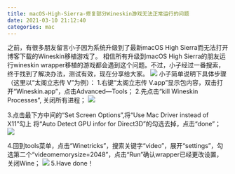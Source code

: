 ```yaml
---
title: macOS-High-Sierra-修复部分Wineskin游戏无法正常运行的问题
date: 2021-03-10 21:12:40
categories: mac
---
```

之前，有很多朋友留言小子因为系统升级到了最新macOS High Sierra而无法打开博客下载的Wineskin移植游戏了。
相信所有升级到macOS High Sierra的朋友运行wineskin wrapper移植的游戏都会遇到这个问题。不过，小子经过一番搜索，终于找到了解决办法，测试有效，现在分享给大家。
![](https://upload-images.jianshu.io/upload_images/10024246-d046d690278a285e.png?imageMogr2/auto-orient/strip%7CimageView2/2/w/1240)
小子简单说明下具体步骤（这里以“太阁立志传 V”为例）：
1.右键“太阁立志传 V.app”显示包内容，双击打开“Wineskin.app”，点击Advanced—Tools；
2.先点击“kill Wineskin Processes”, 关闭所有进程；
![](https://upload-images.jianshu.io/upload_images/10024246-1e2e98550a078858.png?imageMogr2/auto-orient/strip%7CimageView2/2/w/1240)

3.点击最下方中间的“Set Screen Options”,将“Use Mac Driver instead of X11”勾上 将“Auto Detect GPU infor for Direct3D”的勾选去掉，点击“done”；
![](https://upload-images.jianshu.io/upload_images/10024246-1c32a5f16dd885e3.png?imageMogr2/auto-orient/strip%7CimageView2/2/w/1240)

4.回到tools菜单，点击“Winetricks”，搜索关键字“video”，展开“settings”，勾选第二个“videomemorysize=2048”，点击“Run”确认wrapper已经更改设置，关闭Wine；
![](https://upload-images.jianshu.io/upload_images/10024246-c0701d46eaa676bb.png?imageMogr2/auto-orient/strip%7CimageView2/2/w/1240)
5.Have done！
